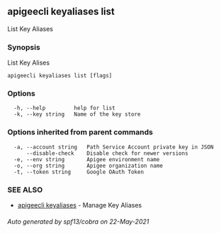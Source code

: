 ## apigeecli keyaliases list

List Key Aliases

### Synopsis

List Key Alises

```
apigeecli keyaliases list [flags]
```

### Options

```
  -h, --help         help for list
  -k, --key string   Name of the key store
```

### Options inherited from parent commands

```
  -a, --account string   Path Service Account private key in JSON
      --disable-check    Disable check for newer versions
  -e, --env string       Apigee environment name
  -o, --org string       Apigee organization name
  -t, --token string     Google OAuth Token
```

### SEE ALSO

* [apigeecli keyaliases](apigeecli_keyaliases.md)	 - Manage Key Aliases

###### Auto generated by spf13/cobra on 22-May-2021
